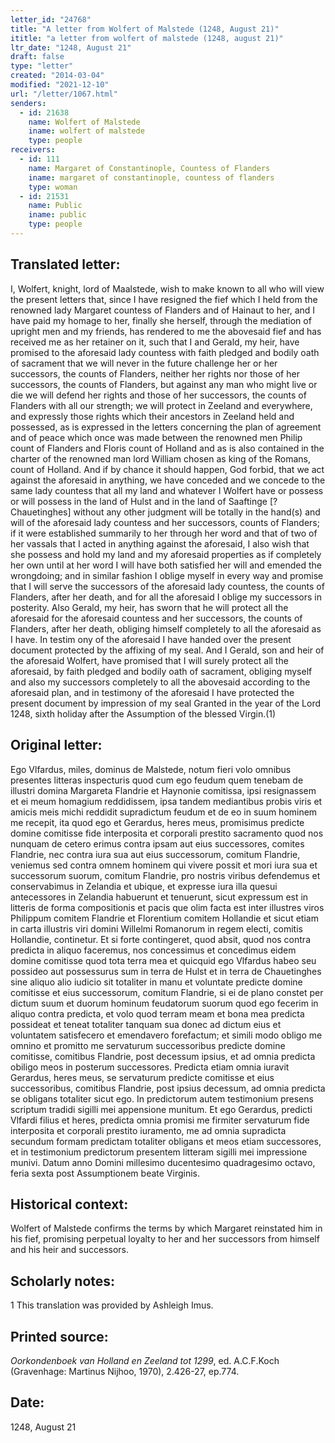 ```yaml
---
letter_id: "24768"
title: "A letter from Wolfert of Malstede (1248, August 21)"
ititle: "a letter from wolfert of malstede (1248, august 21)"
ltr_date: "1248, August 21"
draft: false
type: "letter"
created: "2014-03-04"
modified: "2021-12-10"
url: "/letter/1067.html"
senders:
  - id: 21638
    name: Wolfert of Malstede
    iname: wolfert of malstede
    type: people
receivers:
  - id: 111
    name: Margaret of Constantinople, Countess of Flanders
    iname: margaret of constantinople, countess of flanders
    type: woman
  - id: 21531
    name: Public
    iname: public
    type: people
---
```

<h2> Translated letter:</h2>I, Wolfert, knight, lord of Maalstede, wish to make known to all who will view the present letters that, since I have resigned the fief which I held from the renowned lady Margaret countess of Flanders and of Hainaut to her, and I have paid my homage to her, finally she herself, through the mediation of upright men and my friends, has rendered to me the abovesaid fief and has received me as her retainer on it, such that I and Gerald, my heir, have promised to the aforesaid lady countess with faith pledged and bodily oath of sacrament that we will never in the future challenge her or her successors, the counts of Flanders, neither her rights nor those of her successors, the counts of Flanders, but against any man who might live or die we will defend her rights and those of her successors, the counts of Flanders with all our strength; we will protect in Zeeland and everywhere, and expressly those rights which their ancestors in Zeeland held and possessed, as is expressed in the letters concerning the plan of agreement and of peace which once was made between the renowned men Philip count of Flanders and Floris count of Holland and as is also contained in the charter of the renowned man lord William chosen as king of the Romans, count of Holland.  And if by chance it should happen, God forbid, that we act against the aforesaid in anything, we have conceded and we concede to the same lady countess that all my land and whatever I Wolfert have or possess or will possess in the land of Hulst and in the land of Saaftinge [?Chauetinghes] without any other judgment will be totally in the hand(s) and will of the aforesaid lady countess and her successors, counts of Flanders; if it were established summarily to her through her word and that of two of her vassals that I acted in anything against the aforesaid, I also wish that she possess and hold my land and my aforesaid properties as if completely her own until at her word I will have both satisfied her will and emended the wrongdoing; and in similar fashion I oblige myself in every way and promise that I will serve the successors of the aforesaid lady countess, the counts of Flanders, after her death, and for all the aforesaid I oblige my successors in posterity.  Also Gerald, my heir, has sworn that he will protect all the aforesaid for the aforesaid countess and her successors, the counts of Flanders, after her death, obliging himself completely to all the aforesaid as I have.
	In testim  ony of the aforesaid I have handed over the present document protected by the affixing of my seal.
	And I Gerald, son and heir of the aforesaid Wolfert, have promised that I will surely protect all the aforesaid, by faith pledged and bodily oath of sacrament, obliging myself and also my successors completely to all the abovesaid according to the aforesaid plan, and in testimony of the aforesaid I have protected the present document by impression of my seal
	Granted in the year of the Lord 1248, sixth holiday after the Assumption of the blessed Virgin.(1)
<h2 class="mt-4"> Original letter:</h2>Ego Vlfardus, miles, dominus de Malstede, notum fieri volo omnibus presentes litteras inspecturis quod cum ego feudum quem tenebam de illustri domina Margareta Flandrie et Haynonie comitissa, ipsi resignassem et ei meum homagium reddidissem, ipsa tandem mediantibus probis viris et amicis meis michi reddidit supradictum feudum et de eo in suum hominem me recepit, ita quod ego et Gerardus, heres meus, promisimus predicte domine comitisse fide interposita et corporali prestito sacramento quod nos nunquam de cetero erimus contra ipsam aut eius successores, comites Flandrie, nec contra iura sua aut eius successorum, comitum Flandrie, veniemus sed contra omnem hominem qui vivere possit et mori iura sua et successorum suorum, comitum Flandrie, pro nostris viribus defendemus et conservabimus in Zelandia et ubique, et expresse iura illa quesui antecessores  in  Zelandia habuerunt et tenuerunt, sicut expressum est in litteris de forma compositionis et pacis que olim facta est inter illustres  viros Philippum comitem Flandrie et Florentium comitem Hollandie et sicut etiam in carta illustris viri domini Willelmi Romanorum in regem electi, comitis Hollandie, continetur. Et si forte contingeret, quod absit, quod nos contra predicta in aliquo faceremus, nos concessimus et concedimus eidem domine comitisse quod tota terra mea et quicquid ego Vlfardus habeo seu possideo aut possessurus sum in terra de Hulst et in terra de Chauetinghes sine aliquo alio iudicio sit totaliter in manu et voluntate predicte domine comitisse et eius successorum, comitum Flandrie, si ei de plano constet per dictum suum et duorum hominum feudatorum suorum quod ego fecerim in aliquo contra predicta, et volo quod terram meam et bona mea predicta possideat et teneat totaliter tanquam sua donec ad dictum eius et voluntatem satisfecero et emendavero forefactum; et simili modo obligo me omnino et promitto me servaturum successoribus predicte domine comitisse, comitibus Flandrie, post decessum ipsius, et ad omnia predicta obiligo meos in posterum successores. Predicta etiam omnia iuravit Gerardus, heres meus, se servaturum predicte comitisse et eius successoribus, comitibus Flandrie, post ipsius decessum, ad omnia predicta se obligans totaliter sicut ego.
In predictorum autem testimonium presens scriptum tradidi sigilli mei appensione munitum.
Et ego Gerardus, predicti Vlfardi filius et heres, predicta omnia promisi me firmiter servaturum fide interposita et corporali prestito iuramento, me ad omnia supradicta secundum formam predictam totaliter obligans et meos etiam successores, et in testimonium predictorum presentem litteram sigilli mei impressione munivi.
Datum anno Domini millesimo ducentesimo quadragesimo octavo, feria sexta post Assumptionem beate Virginis.
<h2 class="mt-4"> Historical context:</h2>Wolfert of Malstede confirms the terms by which Margaret reinstated him in his fief, promising perpetual loyalty to her and her successors from himself and his heir and successors.
<h2 class="mt-4"> Scholarly notes:</h2>1 This translation was provided by Ashleigh Imus.
<h2 class="mt-4"> Printed source:</h2><p><em>Oorkondenboek van Holland en Zeeland tot 1299</em>, ed. A.C.F.Koch (Gravenhage: Martinus Nijhoo, 1970), 2.426-27, ep.774.</p><h2 class="mt-4"> Date:</h2>1248, August 21